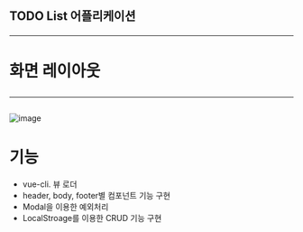 ## TODO List 어플리케이션<hr>

# 화면 레이아웃 <hr>
![image](https://user-images.githubusercontent.com/97106584/164150312-fe6a2ea5-de95-429c-8232-3902b6802ffc.png)

# 기능
- vue-cli. 뷰 로더
- header, body, footer별 컴포넌트 기능 구현
- Modal을 이용한 예외처리
- LocalStroage를 이용한 CRUD 기능 구현
